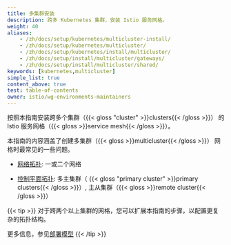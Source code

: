 ```yaml
---
title: 多集群安装
description: 跨多 Kubernetes 集群，安装 Istio 服务网格。
weight: 40
aliases:
    - /zh/docs/setup/kubernetes/multicluster-install/
    - /zh/docs/setup/kubernetes/multicluster/
    - /zh/docs/setup/kubernetes/install/multicluster/
    - /zh/docs/setup/install/multicluster/gateways/
    - /zh/docs/setup/install/multicluster/shared/
keywords: [kubernetes,multicluster]
simple_list: true
content_above: true
test: table-of-contents
owner: istio/wg-environments-maintainers
---
```

按照本指南安装跨多个集群（{{< gloss "cluster" >}}clusters{{< /gloss >}}） 的
Istio 服务网格（{{< gloss >}}service mesh{{< /gloss >}}）。

本指南的内容涵盖了创建多集群（{{< gloss >}}multicluster{{< /gloss >}}） 网格时最常见的一些问题。

- [网络拓扑](/zh/docs/ops/deployment/deployment-models#network-models):
  一或二个网络

- [控制平面拓扑](/zh/docs/ops/deployment/deployment-models#control-plane-models):
  多主集群（ {{< gloss "primary cluster" >}}primary clusters{{< /gloss >}}）,
  主从集群（{{< gloss >}}remote cluster{{< /gloss >}}）

{{< tip >}}
对于跨两个以上集群的网格，您可以扩展本指南的步骤，以配置更复杂的拓扑结构。

更多信息，参见[部署模型](/zh/docs/ops/deployment/deployment-models)
{{< /tip >}}
